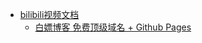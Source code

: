 



- [bilibili视频文档]()  
  - [白嫖博客 免费顶级域名 + Github Pages](bilibili视频文档/白嫖博客%20免费顶级域名%20+%20Github%20Pages.md)  

